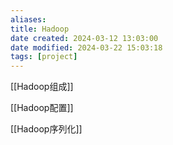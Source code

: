 ```yaml
---
aliases: 
title: Hadoop
date created: 2024-03-12 13:03:00
date modified: 2024-03-22 15:03:18
tags: [project]
---
```

[[Hadoop组成]]

[[Hadoop配置]]

[[Hadoop序列化]]